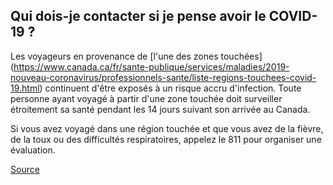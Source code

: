 ## Qui dois-je contacter si je pense avoir le COVID-19 ?

Les voyageurs en provenance de [l'une des zones touchées] (https://www.canada.ca/fr/sante-publique/services/maladies/2019-nouveau-coronavirus/professionnels-sante/liste-regions-touchees-covid-19.html) continuent d'être exposés à un risque accru d'infection. Toute personne ayant voyagé à partir d'une zone touchée doit surveiller étroitement sa santé pendant les 14 jours suivant son arrivée au Canada.

Si vous avez voyagé dans une région touchée et que vous avez de la fièvre, de la toux ou des difficultés respiratoires, appelez le 811 pour organiser une évaluation.

[Source](https://novascotia.ca/coronavirus/fr/)
